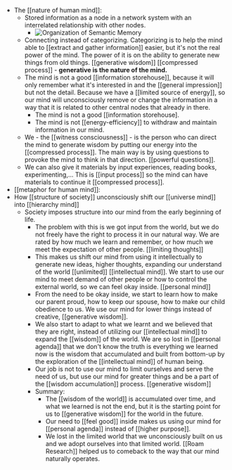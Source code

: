 - The [[nature of human mind]]:
    - Stored information as a node in a network system with an interrelated relationship with other nodes. 
        - ![Organization of Semantic Memory](https://lh3.googleusercontent.com/proxy/hKgc1k8w4-pINpB7cdAqqeVCswBbFnPWhG4ZSGZMyzoAPzj5I3pcHplrU7ufFUsBV9590dYJgrANMKUoiZZBdkDKwEUH09EL21vdOaDiVPy8dgv8JHI)
    - Connecting instead of categorizing. Categorizing is to help the mind able to [[extract and gather information]] easier, but it's not the real power of the mind. The power of it is on the ability to generate new things from old things. [[generative wisdom]] [[compressed process]] - **generative is the nature of the mind.**
    - The mind is not a good [[information storehouse]], because it will only remember what it's interested in and the [[general impression]] but not the detail. Because we have a [[limited source of energy]], so our mind will unconsciously remove or change the information in a way that it is related to other central nodes that already in there. 
        - The mind is not a good [[information storehouse].
        - The mind is not [[energy-efficiency]] to withdraw and maintain information in our mind.
    - We - the [[witness consciousness]] - is the person who can direct the mind to generate wisdom by putting our energy into the [[compressed process]]. The main way is by using questions to provoke the mind to think in that direction. [[powerful questions]].
    - We can also give it materials by input experiences, reading books, experimenting,... This is [[input process]] so the mind can have materials to continue it [[compressed process]].
- [[metaphor for human mind]]:
- How [[structure of society]] unconsciously shift our [[universe mind]] into [[hierarchy mind]]
    - Society imposes structure into our mind from the early beginning of life. 
        - The problem with this is we got input from the world, but we do not freely have the right to process it in our natural way. We are rated by how much we learn and remember, or how much we meet the expectation of other people. [[limiting thoughts]]
        - This makes us shift our mind from using it intellectually to generate new ideas, higher thoughts, expanding our understand of the world [[unlimited]] [[intellectual mind]]. We start to use our mind to meet demand of other people or how to control the external world, so we can feel okay inside. [[personal mind]]
        - From the need to be okay inside, we start to learn how to make our parent proud, how to keep our spouse, how to make our child obedience to us. We use our mind for lower things instead of creative, [[generative wisdom]].
        - We also start to adapt to what we learnt and we believed that they are right, instead of utilizing our [[intellectual mind]] to expand the [[wisdom]] of the world. We are so lost in [[personal agenda]] that we don't know the truth is everything we learned now is the wisdom that accumulated and built from bottom-up by the exploration of the [[intellectual mind]] of human being.
        - Our job is not to use our mind to limit ourselves and serve the need of us, but use our mind for greater things and be a part of the [[wisdom accumulation]] process. [[generative wisdom]]
        - Summary:
            - The [[wisdom of the world]] is accumulated over time, and what we learned is not the end, but it is the starting point for us to [[generative wisdom]] for the world in the future.
            - Our need to [[feel good]] inside makes us using our mind for [[personal agenda]] instead of [[higher purpose]].
            - We lost in the limited world that we unconsciously built on us and we adopt ourselves into that limited world. [[Roam Research]] helped us to comeback to the way that our mind naturally operates.
